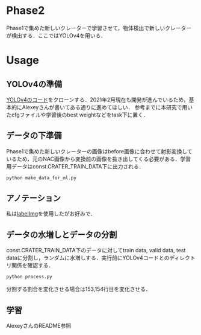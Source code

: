 # Phase2
Phase1で集めた新しいクレーターで学習させて，物体検出で新しいクレーターが検出する．ここではYOLOv4を用いる．

# Usage
## YOLOv4の準備
[YOLOv4のコード](https://github.com/AlexeyAB/darknet)をクローンする．2021年2月現在も開発が進んでいるため，基本的にAlexeyさんが書いてある通りに進めてほしい．
参考までに本研究で用いたcfgファイルや学習後のbest weightなどをtask下に置く．


## データの下準備
Phase1で集めた新しいクレーターの画像はbefore画像に合わせて射影変換しているため，元のNAC画像から変換前の画像を抜き出してくる必要がある．学習用データはconst.CRATER_TRAIN_DATA下に出力される．

```bash
python make_data_for_ml.py
```

## アノテーション
私は[labelImg](https://github.com/tzutalin/labelImg)を使用したがお好みで．


## データの水増しとデータの分割
const.CRATER_TRAIN_DATA下のデータに対してtrain data, valid data, test dataに分割し，ランダムに水増しする．実行前にYOLOv4コードとのディレクトリ関係を確認する．
```bash
python process.py
```
分割する割合を変化させる場合は153,154行目を変化させる．


## 学習
AlexeyさんのREADME参照
